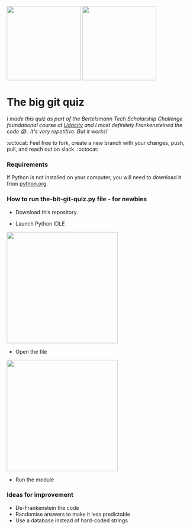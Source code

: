 <img src="https://user-images.githubusercontent.com/39020690/70111545-8b4c0100-1620-11ea-928f-ff86f94f11e9.png" width="200">
<img src="https://user-images.githubusercontent.com/39020690/70111546-8b4c0100-1620-11ea-8fef-4f628565a6c0.png" width="200">

# The big git quiz

*I made this quiz as part of the Bertelsmann Tech Scholarship Challenge foundational course at [Udacity](https://www.udacity.com/) and I most definitely Frankensteined the code 😱 . It's very repetitive. But it works!*  

:octocat: Feel free to fork, create a new branch with your changes, push, pull, and reach out on slack. :octocat:


### Requirements

If Python is not installed on your computer, you will need to download it from [python.org](https://www.python.org/downloads/).


### How to run the-bit-git-quiz.py file - for newbies

* Download this repository.

* Launch Python IDLE

<img src="https://user-images.githubusercontent.com/39020690/70111760-3b216e80-1621-11ea-9269-8235141e75eb.png" width="300">

* Open the file

<img src="https://user-images.githubusercontent.com/39020690/70111761-3b216e80-1621-11ea-9be5-580961673369.png" width="300">

* Run the module

<ing src="https://user-images.githubusercontent.com/39020690/70111762-3bba0500-1621-11ea-9815-2fa4fa3f6e90.png" width="300">


### Ideas for improvement

* De-Frankenstein the code
* Randomise answers to make it less predictable
* Use a database instead of hard-coded strings
